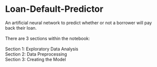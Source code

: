 # Loan-Default-Predictor
An artificial neural network to predict whether or not a borrower will pay back their loan. <br/> <br/>
There are 3 sections within the notebook: <br/> <br/>
  Section 1: Exploratory Data Analysis <br/>
  Section 2: Data Preprocessing <br/>
  Section 3: Creating the Model <br/>  <br/>



